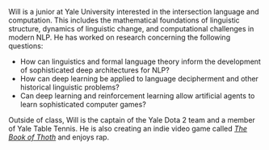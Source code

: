 Will is a junior at Yale University interested in the intersection language and computation. This includes the mathematical foundations of linguistic structure, dynamics of linguistic change, and computational challenges in modern NLP. He has worked on research concerning the following questions:

* How can linguistics and formal language theory inform the development of sophisticated deep architectures for NLP?
* How can deep learning be applied to language decipherment and other historical linguistic problems?
* Can deep learning and reinforcement learning allow artificial agents to learn sophisticated computer games?

Outside of class, Will is the captain of the Yale Dota 2 team and a member of Yale Table Tennis. He is also creating an indie video game called [*The Book of Thoth*](http://snorridev.github.io/thoth/) and enjoys rap.
